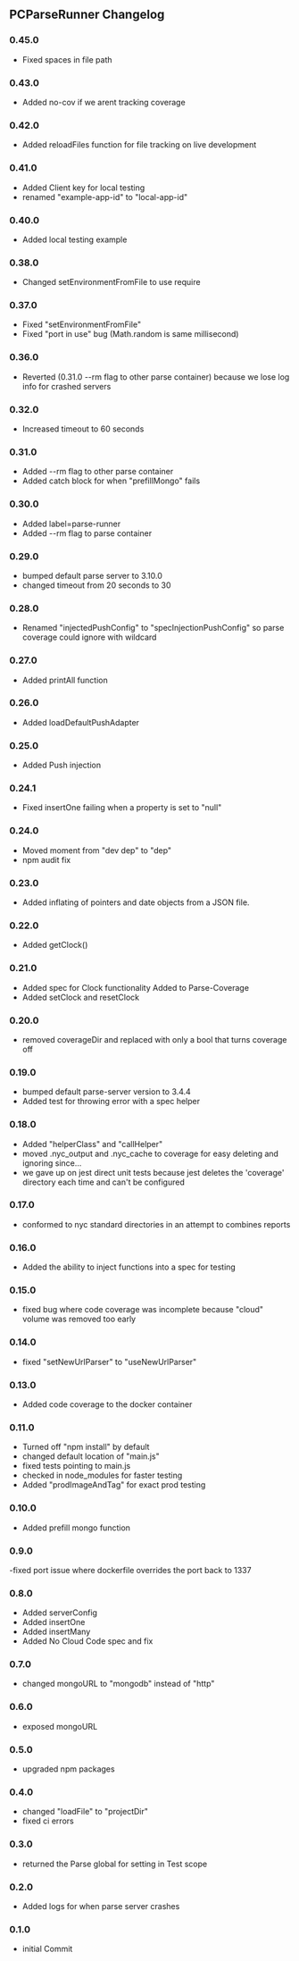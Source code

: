 ## PCParseRunner Changelog

### 0.45.0
- Fixed spaces in file path

### 0.43.0
- Added no-cov if we arent tracking coverage

### 0.42.0
- Added reloadFiles function for file tracking on live development

### 0.41.0
- Added Client key for local testing
- renamed "example-app-id" to "local-app-id"

### 0.40.0
- Added local testing example

### 0.38.0
- Changed setEnvironmentFromFile to use require

### 0.37.0
- Fixed "setEnvironmentFromFile"
- Fixed "port in use" bug (Math.random is same millisecond)

### 0.36.0
- Reverted (0.31.0 --rm flag to other parse container) because we lose log info for crashed servers

### 0.32.0
- Increased timeout to 60 seconds

### 0.31.0
- Added --rm flag to other parse container
- Added catch block for when "prefillMongo" fails

### 0.30.0
- Added label=parse-runner
- Added --rm flag to parse container

### 0.29.0
- bumped default parse server to 3.10.0
- changed timeout from 20 seconds to 30

### 0.28.0
- Renamed "injectedPushConfig" to "specInjectionPushConfig" so parse coverage could ignore with wildcard

### 0.27.0
- Added printAll function

### 0.26.0
- Added loadDefaultPushAdapter

### 0.25.0
- Added Push injection

### 0.24.1
- Fixed insertOne failing when a property is set to "null"

### 0.24.0
- Moved moment from "dev dep" to "dep"
- npm audit fix

### 0.23.0

- Added inflating of pointers and date objects from a JSON file.

### 0.22.0

- Added getClock()

### 0.21.0

- Added spec for Clock functionality Added to Parse-Coverage
- Added setClock and resetClock

### 0.20.0

- removed coverageDir and replaced with only a bool that turns coverage off

### 0.19.0

- bumped default parse-server version to 3.4.4
- Added test for throwing error with a spec helper

### 0.18.0

- Added "helperClass" and "callHelper"
- moved .nyc_output and .nyc_cache to coverage for easy deleting and ignoring since...
- we gave up on jest direct unit tests because jest deletes the 'coverage' directory each time and can't be configured

### 0.17.0

- conformed to nyc standard directories in an attempt to combines reports

### 0.16.0

- Added the ability to inject functions into a spec for testing

### 0.15.0

- fixed bug where code coverage was incomplete because "cloud" volume was removed too early

### 0.14.0

- fixed "setNewUrlParser" to "useNewUrlParser"

### 0.13.0

- Added code coverage to the docker container

### 0.11.0

- Turned off "npm install" by default
- changed default location of "main.js"
- fixed tests pointing to main.js
- checked in node_modules for faster testing
- Added "prodImageAndTag" for exact prod testing

### 0.10.0

- Added prefill mongo function

### 0.9.0

-fixed port issue where dockerfile overrides the port back to 1337

### 0.8.0

- Added serverConfig
- Added insertOne
- Added insertMany
- Added No Cloud Code spec and fix

### 0.7.0

- changed mongoURL to "mongodb" instead of "http"

### 0.6.0

- exposed mongoURL

### 0.5.0

- upgraded npm packages

### 0.4.0

- changed "loadFile" to "projectDir"
- fixed ci errors

### 0.3.0

- returned the Parse global for setting in Test scope

### 0.2.0

- Added logs for when parse server crashes

### 0.1.0

- initial Commit